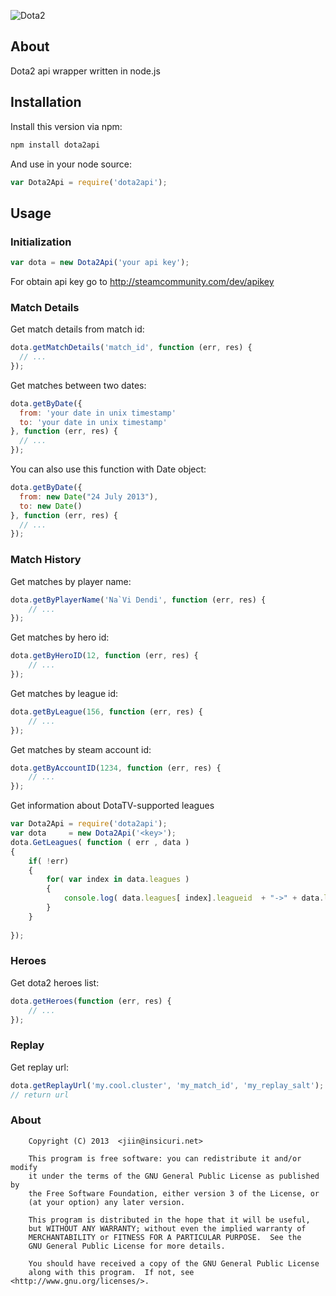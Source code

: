 ![Dota2](http://i.imgur.com/XRzSfx1.jpg)

## About

Dota2 api wrapper written in node.js

## Installation 

Install this version via npm:
```bash
npm install dota2api
```

And use in your node source:
```javascript
var Dota2Api = require('dota2api');
```

## Usage

### Initialization

```javascript
var dota = new Dota2Api('your api key');
```

For obtain api key go to <http://steamcommunity.com/dev/apikey>

### Match Details

Get match details from match id:
```javascript
dota.getMatchDetails('match_id', function (err, res) {
  // ...
});
```

Get matches between two dates:
```javascript
dota.getByDate({
  from: 'your date in unix timestamp'
  to: 'your date in unix timestamp'
}, function (err, res) {
  // ...
});
```

You can also use this function with Date object:
```javascript
dota.getByDate({
  from: new Date("24 July 2013"),
  to: new Date()
}, function (err, res) {
  // ...
});
```
### Match History

Get matches by player name:
```javascript
dota.getByPlayerName('Na`Vi Dendi', function (err, res) {
    // ...
});
```

Get matches by hero id:
```javascript
dota.getByHeroID(12, function (err, res) {
    // ...
});
```

Get matches by league id:
```javascript
dota.getByLeague(156, function (err, res) {
    // ...
});
```

Get matches by steam account id:
```javascript
dota.getByAccountID(1234, function (err, res) {
    // ...
});
```

Get information about DotaTV-supported leagues
```javascript
var Dota2Api = require('dota2api');
var dota     = new Dota2Api('<key>');
dota.GetLeagues( function ( err , data ) 
{
	if( !err)
	{
		for( var index in data.leagues )
		{
			console.log( data.leagues[ index].leagueid  + "->" + data.leagues[ index].name );
		}
	}
	
});
```

### Heroes

Get dota2 heroes list:
```javascript
dota.getHeroes(function (err, res) {
    // ...
});
```

### Replay

Get replay url:
```javascript
dota.getReplayUrl('my.cool.cluster', 'my_match_id', 'my_replay_salt');
// return url
```

### About

```
    Copyright (C) 2013  <jiin@insicuri.net>

    This program is free software: you can redistribute it and/or modify
    it under the terms of the GNU General Public License as published by
    the Free Software Foundation, either version 3 of the License, or
    (at your option) any later version.

    This program is distributed in the hope that it will be useful,
    but WITHOUT ANY WARRANTY; without even the implied warranty of
    MERCHANTABILITY or FITNESS FOR A PARTICULAR PURPOSE.  See the
    GNU General Public License for more details.

    You should have received a copy of the GNU General Public License
    along with this program.  If not, see <http://www.gnu.org/licenses/>.
```